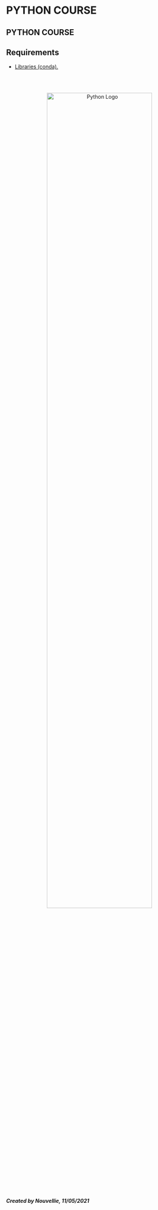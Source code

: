 # PYTHON COURSE
## PYTHON COURSE

## Requirements
- [Libraries (conda).]()


<br><br><p align="center">
  <img width="75%" height="75%" src="" alt="Python Logo">
</p>

<br><br>
***Created by Nouvellie, 11/05/2021***